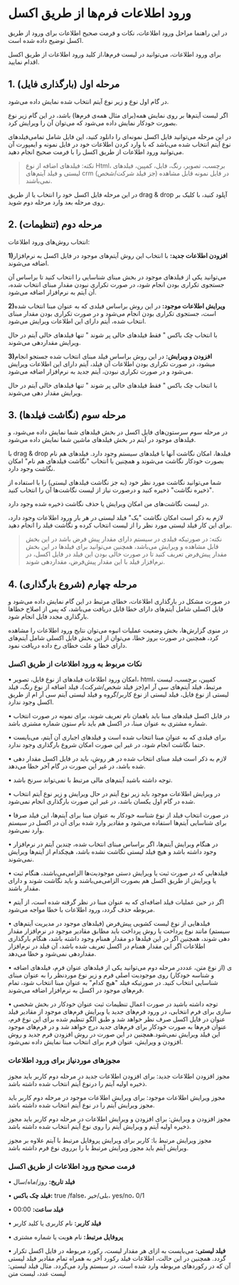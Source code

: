 # ورود اطلاعات فرم‌ها از طریق اکسل

در این راهنما مراحل ورود اطلاعات، نکات و فرمت صحیح اطلاعات برای ورود از طریق اکسل توضیح داده شده است.

برای ورود اطلاعات، می‌توانید در لیست فرم‌ها،از کلید ورود اطلاعات از طریق اکسل اقدام نمایید.

## 1. مرحله اول (بارگذاری فایل)

در گام اول نوع و زیر نوع آیتم انتخاب شده نمایش داده می‌شود. 

اگر لیست آیتم‌ها بر روی نمایش همه(برای مثال همه‌ی فرم‌ها) باشد، در این گام  زیر نوع بصورت خودکار نمایش داده می‌شود که می‌توان آن را ویرایش کرد.

در این مرحله می‌توانید فایل اکسل نمونه‌ای را دانلود کنید، این فایل شامل تمامی‌فیلدهای نوع آیتم انتخاب شده می‌باشد که با وارد کردن اطلاعات خود در فایل نمونه و ایمپورت آن می‌توانید ورود اطلاعات از طریق اکسل را با فرمت صحیح انجام دهید.

> نکته: فیلدهای اضافه از نوع Html، برچسب، تصویر، رنگ، فایل، کمپین، فیلدهای لیستی و فیلد آیتم‌های crm (جز فیلد شرکت/شخص) در فایل نمونه قابل مشاهده نمی‌باشند.

در این مرحله فایل اکسل خود را انتخاب یا از طریق drag & drop آپلود کنید، با کلیک بر روی مرحله بعد وارد مرحله دوم شوید.

## 2. مرحله دوم (تنظیمات)

انتخاب روش‌های ورود اطلاعات: 

 **1)افزودن اطلاعات جدید:**  با انتخاب این روش آیتم‌های موجود در فایل اکسل به نرم‌افزار اضافه می‌شوند.
 
 می‌توانید یکی از فیلدهای موجود در بخش مبنای شناسایی را انتخاب کنید تا براساس آن جستجوی تکراری بودن انجام شود، در صورت تکراری نبودن مقدار مبنای انتخاب شده، آن آیتم به نر‍‌م‌افزار  اضافه می‌شود.
 
 **2)ویرایش اطلاعات موجود:** در این روش براساس فیلدی که به عنوان مبنا انتخاب شده است، جستجوی تکراری بودن انجام می‌شود و در صورت تکراری بودن مقدار مبنای انتخاب شده، آیتم دارای این اطلاعات ویرایش می‌شود.
 
 با انتخاب چک باکس " فقط فیلد‌های خالی پر شوند " تنها فیلدهای خالی آیتم در حال ویرایش مقداردهی می‌شوند.
 
 **3)افزودن و ویرایش:** در این روش براساس فیلد مبنای انتخاب شده جستجو انجام میشود، در صورت تکراری بودن اطلاعات آن فیلد، آیتم دارای این اطلاعات ویرایش می‌شود و در صورت تکراری نبودن، آیتم جدید به نرم‌افزار  اضافه می‌شود.
 
 با انتخاب چک باکس " فقط فیلد‌های خالی پر شوند " تنها فیلدهای خالی آیتم در حال ویرایش مقدار دهی می‌شوند.
 
## 3. مرحله سوم (نگاشت فیلدها)
 
 در مرحله سوم سرستون‌های فایل اکسل در بخش فیلدهای شما نمایش داده می‌شود، و فیلدهای موجود در آیتم در بخش فیلدهای ماشین شما نمایش داده می‌شود.
 
با drag & drop فیلدها، امکان نگاشت آنها با فیلد‌های سیستم وجود دارد.
فیلدهای هم نام بصورت خودکار نگاشت می‌شوند و همچنین با انتخاب "نگاشت فیلدهای هم نام" امکان نگاشت وجود دارد.

شما می‌توانید نگاشت مورد نظر خود (به جز نگاشت فیلدهای لیستی) را با استفاده از "ذخیره نگاشت" ذخیره کنید و درصورت نیاز از لیست نگاشت‌ها آن را انتخاب کنید.

در لیست نگاشت‌های من امکان ویرایش یا حذف  نگاشت ذخیره شده وجود دارد. 

لازم به ذکر است امکان نگاشت "یک" فیلد لیستی در هر بار ورود اطلاعات وجود دارد، برای این کار فیلد لیستی مورد نظر را از لیست انتخاب کرده و نگاشت فیلد را انجام دهید.

> نکته: در صورتیکه فیلدی در سیستم دارای مقدار پیش فرض باشد در این بخش قابل مشاهده و ویرایش می‌باشد، همچنین می‌توانید برای فیلدها در این بخش  مقدار پیش‌فرض تعریف کنید تا در صورت خالی بودن این فیلد در فایل اکسل، در نرم‌افزار فیلد با این مقدار پیش‌فرض، مقداردهی شوند.

## 4. مرحله چهارم (شروع بارگذاری)

در صورت مشکل در بارگذاری اطلاعات، خطای مرتبط در این گام نمایش داده می‌شود و فایل اکسلی شامل آیتم‌های دارای خطا قابل دریافت می‌باشد، که پس از اصلاح خطاها بارگذاری مجدد فایل انجام شود.

در منوی گزارش‌ها، بخش وضعیت عملیات انبوه می‌توان نتایج ورود اطلاعات را مشاهده کرد، همچنین در صورت بروز خطا، می‌توان از این بخش فایل اکسلی شامل آیتم‌های دارای خطا و علت خطای رخ داده دریافت نمود.

### نکات مربوط به ورود اطلاعات از طریق اکسل

•	امکان ورود اطلاعات فیلدهای از نوع فایل، تصویر، html، کمپین، برچسب، لیست مرتبط، فیلد آیتم‌های سی آر ام(جز فیلد شخص/شرکت)، فیلد اضافه از نوع رنگ، فیلد لیستی از نوع فایل، فیلد لیستی از نوع کاربر/گروه و فیلد لیستی آیتم سی آر ام از طریق اکسل وجود ندارد.

•	در فایل اکسل فیلدهای مبنا باید باهمان نام تعریف شوند، برای نمونه در صورت انتخاب شماره مشتری به عنوان مبنا، در اکسل هم باید نام ستون شماره مشتری باشد.

•	برای فیلدی که به عنوان مبنا انتخاب شده است و فیلدهای اجباری آن آیتم، می‌بایست حتما نگاشت انجام شود، در غیر این صورت امکان شروع بارگذاری وجود ندارد.

•	لازم به ذکر است فیلد مبنای انتخاب شده در هر روش، باید در فایل اکسل مقدار دهی شده باشد، در غیر این صورت در گام آخر خطا می‌دهد.

•	توجه داشته باشید آیتم‌های مالی مرتبط با نمی‌تواند سرنخ باشد.

•	در ویرایش اطلاعات موجود باید زیر نوع آیتم در حال ویرایش و زیر نوع آیتم انتخاب شده در گام اول یکسان باشد، در غیر این صورت بارگذاری انجام نمی‌شود.

•	در صورت انتخاب فیلد از نوع شناسه خودکار به عنوان مبنا برای آیتم‌ها، این فیلد صرفا برای شناسایی آیتم‌ها استفاده می‌شود و مقادیر وارد شده برای آن در اکسل در سیستم وارد نمی‌شود.

•	در هنگام ویرایش آیتم‌ها، اگر براساس مبنای انتخاب شده، چندین آیتم در نرم‌افزار وجود داشته باشد و هیچ فیلد لیستی نگاشت نشده باشد، هیچکدام از آیتم‌ها ویرایش نمی‌شوند.

•	فیلدهایی که در صورت ثبت یا ویرایش دستی موجودیت‌ها الزامی‌می‌باشند، هنگام ثبت یا ویرایش از طریق اکسل هم بصورت الزامی‌می‌باشند و باید نگاشت شوند و دارای مقدار باشند.

•	اگر در حین عملیات فیلد اضافه‌ای که به عنوان مبنا در نظر گرفته شده است، از آیتم مربوطه حذف گردد، ورود اطلاعات با خطا مواجه می‌شود. 

•	فیلدهایی از نوع لیست کشویی پیش‌فرض (فیلدهای موجود در مدیریت آیتم‌های سیستم) مانند نوع پرداخت یا روش پرداخت باید مطابق مقادیر موجود در نرم‌افزار مقدار دهی شوند، همچنین اگر در این فیلدها دو مقدار همنام وجود داشته باشد، هنگام بارگذاری اطلاعات اگر این مقدار همنام در اکسل تعریف شده باشد، آن فیلد در نرم‌افزار مقداردهی نمی‌شود و خطا می‌دهد.

•	در مرحله دوم می‌توانید یکی از فیلدهای عنوان فرم، فیلد‌های اضافه‌‎ی (از نوع متن، عدد و شناسه خودکار) روی موجودیت اصلی فرم و زیر نوع موردنظر را به عنوان مبنای شناسایی انتخاب کنید. در صورتیکه فیلد "هیچ کدام" به عنوان مبنا انتخاب شود، تمام فرم‌های موجود در اکسل به نرم‌افزار اضافه می‌شوند.

•	توجه داشته باشید در صورت اعمال تنظیمات ثبت عنوان خودکار در بخش شخصی سازی برای فرم انتخابی، در ورود فرم‌های جدید یا ویرایش فرم‌های موجود از مقادیر فیلد عنوان در فایل اکسل صرف نظر خواهد شد و طبق الگو تنطیم شده برای این نوع فرم، عنوان فرم‌ها به صورت خودکار برای فرم‌های جدید درج خواهد شد و در فرم‌های موجود  این فیلد ویرایش نمی‌شود.همچنین در این صورت در روش افزودن فرم جدید و روش افزودن و ویرایش، عنوان فرم برای انتخاب مبنا نمایش داده نمی‌شود.


### مجوزهای موردنیاز برای ورود اطلاعات

 مجوز افزودن اطلاعات جدید: 
برای افزودن اطلاعات جدید در مرحله دوم کاربر باید مجوز ذخیره اولیه آیتم را درنوع آیتم انتخاب شده داشته باشد.

 مجوز ویرایش اطلاعات موجود:
برای ویرایش اطلاعات موجود در مرحله دوم کاربر باید مجوز ویرایش آیتم را در نوع آیتم انتخاب شده داشته باشد.

 مجوز افزودن و ویرایش:
برای افزودن و ویرایش اطلاعات در مرحله دوم کاربر باید مجوز ذخیره اولیه آیتم و ویرایش آیتم را روی نوع آیتم انتخاب شده داشته باشد.

مجوز ویرایش مرتبط با: 
کاربر برای ویرایش پروفایل مرتبط با آیتم علاوه بر مجوز ویرایش آیتم باید مجوز ویرایش مرتبط با را برروی نوع فرم داشته باشد.


### فرمت صحیح ورود اطلاعات از طریق اکسل

•	**فیلد تاریخ:** روز/ماه/سال

•	**فیلد چک باکس:** true /false، بلی/خیر، yes/no، 0/1

•	**فیلد ساعت:** 00:00

•	**فیلد کاربر:** نام کاربری یا کلید کاربر

•	**پروفایل مرتبط:** نام هویت یا شماره مشتری

•	**فیلد لیستی:** می‌بایست به ازای هر مقدار لیست، رکورد مربوطه در فایل اکسل تکرار گردد. همچنین در این حالت، اطلاعات فیلد رکورد آخر به همراه تمام مقادیر فیلد لیستی آن که در رکوردهای مربوطه وارد شده است، در سیستم وارد می‌گردد. مثال فیلد لیستی: لیست عدد، لیست متن
